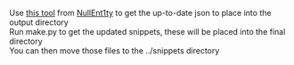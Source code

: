 Use [this tool](https://github.com/NullEnt1ty/gmod-wiki-scraper) from [NullEnt1ty](https://github.com/NullEnt1ty/) to get the up-to-date json to place into the output directory  
Run make.py to get the updated snippets, these will be placed into the final directory  
You can then move those files to the ../snippets directory  
